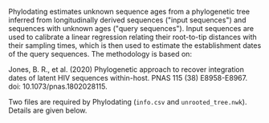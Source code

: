 Phylodating estimates unknown sequence ages from a phylogenetic tree inferred from longitudinally derived sequences ("input sequences") and sequences with unknown ages ("query sequences"). Input sequences are used to calibrate a linear regression relating their root-to-tip distances with their sampling times, which is then used to estimate the establishment dates of the query sequences. The methodology is based on:

Jones, B. R., et al. (2020) Phylogenetic approach to recover integration dates of latent HIV sequences within-host. PNAS 115 (38) E8958-E8967. doi: 10.1073/pnas.1802028115.

Two files are required by Phylodating (`info.csv` and `unrooted_tree.nwk`). Details are given below.